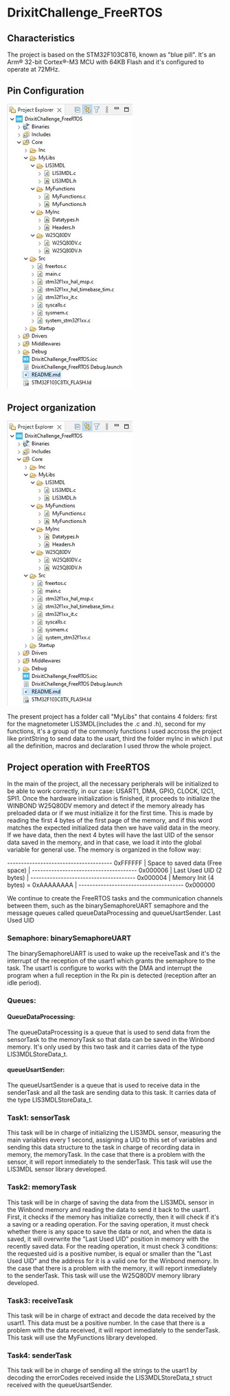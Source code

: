 # DrixitChallenge_FreeRTOS

## Characteristics
The project is based on the STM32F103C8T6, known as "blue pill". It's an Arm® 32-bit Cortex®-M3 MCU with 64KB Flash and it's configured to operate at 72MHz.

## Pin Configuration

<img src="https://github.com/NikoRtt/DrixitChallenge_FreeRTOS/blob/ea9a8ff8d8b4b712ecd8ad319361af6322595b1b/ProjectOrganization.JPG" alt="Project Organization"/>

## Project organization

<img src="https://github.com/NikoRtt/DrixitChallenge_FreeRTOS/blob/ea9a8ff8d8b4b712ecd8ad319361af6322595b1b/ProjectOrganization.JPG" alt="Project Organization"/>

The present project has a folder call "MyLibs" that contains 4 folders: first for the magnetometer LIS3MDL(includes the .c and .h), second for my functions, it's a group of the commonly functions I used accross the project like printString to send data to the usart, third the folder myInc in which I put all the definition, macros and declaration I used throw the whole project.

## Project operation with FreeRTOS

In the main of the project, all the necessary peripherals will be initialized to be able to work correctly, in our case: USART1, DMA, GPIO, CLOCK, I2C1, SPI1. Once the hardware initialization is finished, it proceeds to initialize the WINBOND W25Q80DV memory and detect if the memory already has preloaded data or if we must initialize it for the first time. This is made by reading the first 4 bytes of the first page of the memory, and if this word matches the expected initialized data then we have valid data in the meory. If we have data, then the next 4 bytes will have the last UID of the sensor data saved in the memory, and in that case, we load it into the global variable for general use. The memory is organized in the follow way:

-------------------------------------- 0xFFFFFF
| Space to saved data (Free space)   |
-------------------------------------- 0x000006
| Last Used UID (2 bytes)            |
-------------------------------------- 0x000004
| Memory Init (4 bytes) = 0xAAAAAAAA |
-------------------------------------- 0x000000

We continue to create the FreeRTOS tasks and the communication channels between them, such as the binarySemaphoreUART semaphore and the message queues called queueDataProcessing and queueUsartSender.
Last Used UID
### Semaphore: binarySemaphoreUART

The binarySemaphoreUART is used to wake up the receiveTask and it's the interrupt of the reception of the usart1 which grants the semaphore to the task. The usart1 is configure to works with the DMA and interrupt the program when a full reception in the Rx pin is detected (reception after an idle period).

### Queues:

#### QueueDataProcessing:

The queueDataProcessing is a queue that is used to send data from the sensorTask to the memoryTask so that data can be saved in the Winbond memory. It's only used by this two task and it carries data of the type LIS3MDLStoreData_t.

#### queueUsartSender:

The queueUsartSender is a queue that is used to receive data in the senderTask and all the task are sending data to this task. It carries data of the type LIS3MDLStoreData_t.

### Task1: sensorTask

This task will be in charge of initializing the LIS3MDL sensor, measuring the main variables every 1 second, assigning a UID to this set of variables and sending this data structure to the task in charge of recording data in memory, the memoryTask. In the case that there is a problem with the sensor, it will report inmediately to the senderTask. This task will use the LIS3MDL sensor library developed.

### Task2: memoryTask

This task will be in charge of saving the data from the LIS3MDL sensor in the Winbond memory and reading the data to send it back to the usart1. First, it checks if the memory has initialize correctly, then it will check if it's a saving or a reading operation. For the saving operation, it must check whether there is any space to save the data or not, and when the data is saved, it will overwrite the "Last Used UID" position in memory with the recently saved data. For the reading operation, it must check 3 conditions: the requested uid is a positive number, is equal or smaller than the "Last Used UID" and the address for it is a valid one for the Winbond memory. In the case that there is a problem with the memory, it will report inmediately to the senderTask. This task will use the W25Q80DV memory library developed.

### Task3: receiveTask

This task will be in charge of extract and decode the data received by the usart1. This data must be a positive number. In the case that there is a problem with the data received, it will report inmediately to the senderTask. This task will use the MyFunctions library developed.

### Task4: senderTask

This task will be in charge of sending all the strings to the usart1 by decoding the errorCodes received inside the LIS3MDLStoreData_t struct received with the queueUsartSender.
